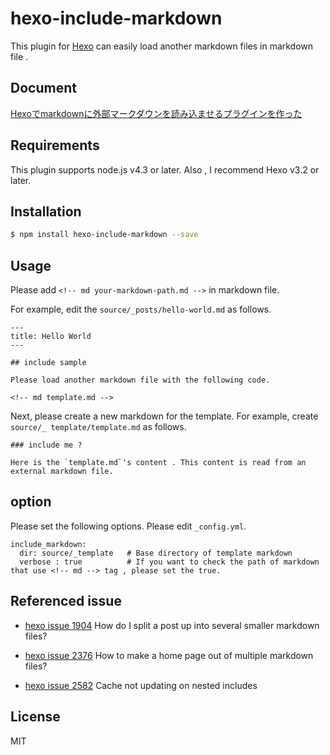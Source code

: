 # hexo-include-markdown

This plugin for [Hexo](https://hexo.io/) can easily load another markdown files in markdown file .

## Document

[Hexoでmarkdownに外部マークダウンを読み込ませるプラグインを作った](https://tea3.github.io/p/17/hexo-include-markdown/)

## Requirements

This plugin supports node.js v4.3 or later. Also , I recommend Hexo v3.2 or later.

## Installation

``` bash
$ npm install hexo-include-markdown --save
```


## Usage

Please add `<!-- md your-markdown-path.md -->` in markdown file.

For example, edit the `source/_posts/hello-world.md` as follows.

```
---
title: Hello World
---

## include sample

Please load another markdown file with the following code.

<!-- md template.md -->

```

Next, please create a new markdown for the template. For example, create `source/_ template/template.md` as follows.

```
### include me ?

Here is the `template.md`'s content . This content is read from an external markdown file.

```


## option

Please set the following options. Please edit `_config.yml`.

```
include_markdown:
  dir: source/_template   # Base directory of template markdown
  verbose : true          # If you want to check the path of markdown that use <!-- md --> tag , please set the true.
```

## Referenced issue

- [hexo issue 1904](https://github.com/hexojs/hexo/issues/1904)
How do I split a post up into several smaller markdown files?

- [hexo issue 2376](https://github.com/hexojs/hexo/issues/2376)
How to make a home page out of multiple markdown files?

- [hexo issue 2582](https://github.com/hexojs/hexo/issues/2582)
Cache not updating on nested includes


## License

MIT

[Hexo]: http://hexo.io/